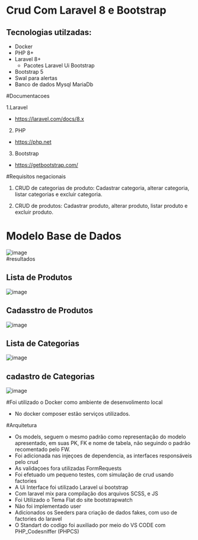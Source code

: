   # Crud Com Laravel 8 e Bootstrap 
   
  ## Tecnologias utilzadas:

  - Docker
  - PHP 8+
  - Laravel 8+
    - Pacotes Laravel Ui Bootstrap
  - Bootstrap 5
  - Swal para alertas
  - Banco de dados Mysql MariaDb

  #Documentacoes
  
  1.Laravel
   - https://laravel.com/docs/8.x
  2. PHP
   - https://php.net
  3. Bootstrap
   - https://getbootstrap.com/

  #Requisitos negacionais
  
  1. CRUD de categorias de produto: Cadastrar categoria, alterar categoria, listar
    categorias e excluir categoria.
    
  2. CRUD de produtos: Cadastrar produto, alterar produto, listar produto e excluir
    produto.
# Modelo Base de Dados
![image](https://user-images.githubusercontent.com/2191326/128570629-2153f0fe-f0a7-41bc-bd96-16650ecb4b13.png)    
#resultados

## Lista de Produtos
![image](https://user-images.githubusercontent.com/2191326/128569569-20956ff4-a196-4335-9ee3-a91f6d4baae1.png)
## Cadasstro de Produtos
![image](https://user-images.githubusercontent.com/2191326/128569649-21271c28-882e-451d-8b4a-c8a0a5a38740.png)
## Lista de Categorias
![image](https://user-images.githubusercontent.com/2191326/128569717-9c9b415e-7a86-4869-a8f8-4e9ed1d432de.png)
## cadastro de Categorias
![image](https://user-images.githubusercontent.com/2191326/128569773-4316471c-ace5-4a59-a0bc-c5a991c86afc.png)

#Foi utilizado o Docker como ambiente de desenvolimento local
- No docker composer estão serviços utilizados.

#Arquitetura
- Os models, seguem o mesmo padrão como representação do modelo apresentado, em suas PK, FK e nome de tabela, não seguindo o padrão recomentado pelo FW.
- Foi adicionada nas injeçoes de dependencia, as interfaces responsáveis pelo crud
- As validaçoes fora utilizadas FormRequests
- Foi efetuado um pequeno testes, com simulação de crud usando factories
- A Ui Interface foi utilizado Laravel ui bootstrap
- Com laravel mix para compilação dos arquivos SCSS, e JS 
- Foi Utilizado o Tema Flat do site bootstrapwatch
- Não foi implementado user
- Adicionados os Seeders para criação de dados fakes, com uso de factories do laravel
- O Standart do codigo foi auxiliado por meio do VS CODE com PHP_Codesniffer (PHPCS)
